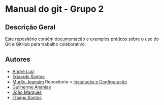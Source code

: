 # Manual do git - Grupo 2

## Descrição Geral
Este repositório contém documentação e exemplos práticos sobre o uso do Git e GitHub para trabalho colaborativo.

## Autores
- [André Luiz](https://github.com/YooDxE3)
- [Eduardo Santos](https://github.com/edusantzz)
- [Murilo Joaquim](https://github.com/murilosj7) Repositorio = [Instalação e Configuração](https://github.com/YooDxE3/manual-git-grupo-2/blob/main/instalacao-configuracoes.md)
- [Guilherme Ananias](https://github.com/guiiananias)
- [João Marques](https://github.com/joaomarques00)
- [Thiago Santos](https://github.com/thiago105)
